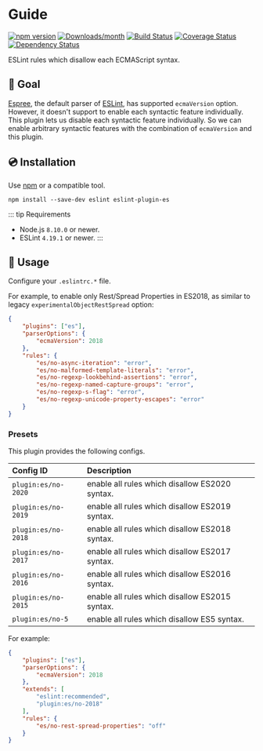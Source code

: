 # Guide

[![npm version](https://img.shields.io/npm/v/eslint-plugin-es.svg)](https://www.npmjs.com/package/eslint-plugin-es)
[![Downloads/month](https://img.shields.io/npm/dm/eslint-plugin-es.svg)](http://www.npmtrends.com/eslint-plugin-es)
[![Build Status](https://github.com/mysticatea/eslint-plugin-es/workflows/CI/badge.svg)](https://github.com/mysticatea/eslint-plugin-es/actions)
[![Coverage Status](https://codecov.io/gh/mysticatea/eslint-plugin-es/branch/master/graph/badge.svg)](https://codecov.io/gh/mysticatea/eslint-plugin-es)
[![Dependency Status](https://david-dm.org/mysticatea/eslint-plugin-es.svg)](https://david-dm.org/mysticatea/eslint-plugin-es)

ESLint rules which disallow each ECMAScript syntax.

## 🏁 Goal

[Espree](https://github.com/eslint/espree#readme), the default parser of [ESLint](https://eslint.org/), has supported `ecmaVersion` option.
However, it doesn't support to enable each syntactic feature individually.
This plugin lets us disable each syntactic feature individually.
So we can enable arbitrary syntactic features with the combination of `ecmaVersion` and this plugin.

## 💿 Installation

Use [npm](https://www.npmjs.com/) or a compatible tool.

```console
npm install --save-dev eslint eslint-plugin-es
```

::: tip Requirements
- Node.js `8.10.0` or newer.
- ESLint `4.19.1` or newer.
:::

## 📖 Usage

Configure your `.eslintrc.*` file.

For example, to enable only Rest/Spread Properties in ES2018, as similar to legacy `experimentalObjectRestSpread` option:

```json
{
    "plugins": ["es"],
    "parserOptions": {
        "ecmaVersion": 2018
    },
    "rules": {
        "es/no-async-iteration": "error",
        "es/no-malformed-template-literals": "error",
        "es/no-regexp-lookbehind-assertions": "error",
        "es/no-regexp-named-capture-groups": "error",
        "es/no-regexp-s-flag": "error",
        "es/no-regexp-unicode-property-escapes": "error"
    }
}
```

### Presets

This plugin provides the following configs.

| Config ID | Description |
|:----------|:------------|
| `plugin:es/no-2020` | enable all rules which disallow ES2020 syntax.
| `plugin:es/no-2019` | enable all rules which disallow ES2019 syntax.
| `plugin:es/no-2018` | enable all rules which disallow ES2018 syntax.
| `plugin:es/no-2017` | enable all rules which disallow ES2017 syntax.
| `plugin:es/no-2016` | enable all rules which disallow ES2016 syntax.
| `plugin:es/no-2015` | enable all rules which disallow ES2015 syntax.
| `plugin:es/no-5` | enable all rules which disallow ES5 syntax.

For example:

```json
{
    "plugins": ["es"],
    "parserOptions": {
        "ecmaVersion": 2018
    },
    "extends": [
        "eslint:recommended",
        "plugin:es/no-2018"
    ],
    "rules": {
        "es/no-rest-spread-properties": "off"
    }
}
```
